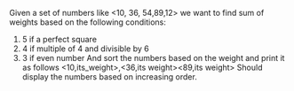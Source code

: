 Given a set of numbers like <10, 36, 54,89,12> we want to find sum of weights based on the following conditions:   

1. 5 if a perfect square     
2. 4 if multiple of 4 and divisible by 6
3. 3 if even number
And sort the numbers based on the weight and print it as follows <10,its_weight>,<36,its weight><89,its weight> Should display the numbers based on increasing order.
